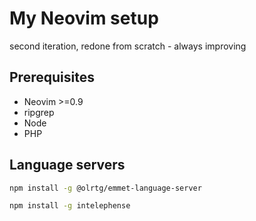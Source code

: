 # My Neovim setup
second iteration, redone from scratch - always improving

## Prerequisites
- Neovim >=0.9
- ripgrep
- Node
- PHP

## Language servers
```sh
npm install -g @olrtg/emmet-language-server
```
```sh
npm install -g intelephense
```
